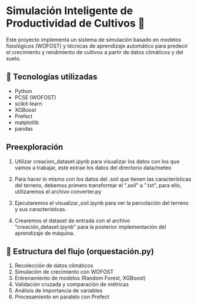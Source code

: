 # Simulación Inteligente de Productividad de Cultivos 🌱

Este proyecto implementa un sistema de simulación basado en modelos fisiológicos (WOFOST) y técnicas de aprendizaje automático para predecir el crecimiento y rendimiento de cultivos a partir de datos climáticos y del suelo.

## 🔧 Tecnologías utilizadas

- Python
- PCSE (WOFOST)
- scikit-learn
- XGBoost
- Prefect
- matplotlib
- pandas

## Preexploración

1. Utilizar creacion_dataset.ipynb para visualizar los datos con los que vamos a trabajar, este extrae los datos del directorio data/meteo

2. Para hacer lo mismo con los datos del .soil que tienen las características del terreno, debemos primero transformar el ".soil" a ".txt", para ello, utilizaremos el archivo converter.py

3. Ejecutaremos el visualizar_soil.ipynb para ver la percolación del terreno y sus características.

4. Crearemos el dataset de entrada con el archivo "creación_dataset.ipynb" para la posterior implementación del aprendizaje de máquina.

## 🚀 Estructura del flujo (orquestación.py)

1. Recolección de datos climáticos
2. Simulación de crecimiento con WOFOST
3. Entrenamiento de modelos (Random Forest, XGBoost)
4. Validación cruzada y comparación de métricas
5. Análisis de importancia de variables
6. Procesamiento en paralelo con Prefect 


